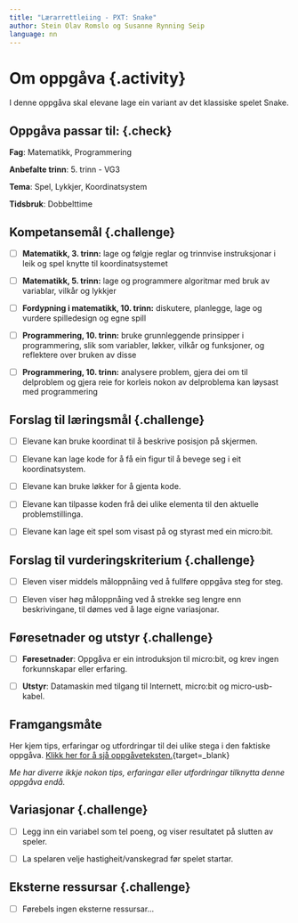 ```yaml
---
title: "Lærarrettleiing - PXT: Snake"
author: Stein Olav Romslo og Susanne Rynning Seip
language: nn
---
```



# Om oppgåva {.activity}

I denne oppgåva skal elevane lage ein variant av det klassiske spelet Snake.

## Oppgåva passar til: {.check}

__Fag__: Matematikk, Programmering

__Anbefalte trinn__: 5. trinn - VG3

__Tema__: Spel, Lykkjer, Koordinatsystem

__Tidsbruk__: Dobbelttime

## Kompetansemål {.challenge}

- [ ] __Matematikk, 3. trinn:__ lage og følgje reglar og trinnvise instruksjonar i leik og spel knytte til koordinatsystemet

- [ ] __Matematikk, 5. trinn:__ lage og programmere algoritmar med bruk av variablar, vilkår og lykkjer

- [ ] __Fordypning i matematikk, 10. trinn:__ diskutere, planlegge, lage og vurdere spilledesign og egne spill

- [ ] __Programmering, 10. trinn:__ bruke grunnleggende prinsipper i programmering, slik som variabler, løkker, vilkår og funksjoner, og reflektere over bruken av disse

- [ ] __Programmering, 10. trinn:__ analysere problem, gjera dei om til delproblem og gjera reie for korleis nokon av delproblema kan løysast med programmering

## Forslag til læringsmål {.challenge}

- [ ] Elevane kan bruke koordinat til å beskrive posisjon på skjermen.

- [ ] Elevane kan lage kode for å få ein figur til å bevege seg i eit
  koordinatsystem.

- [ ] Elevane kan bruke løkker for å gjenta kode.

- [ ] Elevane kan tilpasse koden frå dei ulike elementa til den aktuelle
  problemstillinga.

- [ ] Elevane kan lage eit spel som visast på og styrast med ein micro:bit.

## Forslag til vurderingskriterium {.challenge}

- [ ] Eleven viser middels måloppnåing ved å fullføre oppgåva steg for steg.

- [ ] Eleven viser høg måloppnåing ved å strekke seg lengre enn beskrivingane,
  til dømes ved å lage eigne variasjonar.

## Føresetnader og utstyr {.challenge}

- [ ] __Føresetnader__: Oppgåva er ein introduksjon til micro:bit, og krev
  ingen forkunnskapar eller erfaring.

- [ ] __Utstyr__: Datamaskin med tilgang til Internett, micro:bit og
  micro-usb-kabel.

## Framgangsmåte

Her kjem tips, erfaringar og utfordringar til dei ulike stega i den faktiske
oppgåva. [Klikk her for å sjå
oppgåveteksten.](../pxt_snake/snake_nn.html){target=_blank}

_Me har diverre ikkje nokon tips, erfaringar eller utfordringar tilknytta denne
oppgåva endå._

## Variasjonar {.challenge}

- [ ] Legg inn ein variabel som tel poeng, og viser resultatet på slutten av
  speler.

- [ ] La spelaren velje hastigheit/vanskegrad før spelet startar.

## Eksterne ressursar {.challenge}

- [ ] Førebels ingen eksterne ressursar...
